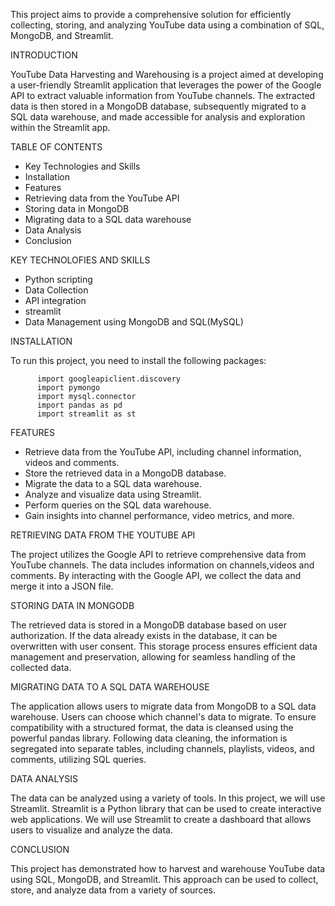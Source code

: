 This project aims to provide a comprehensive solution for efficiently collecting, storing, and analyzing YouTube data using a combination of SQL, MongoDB, and Streamlit.

INTRODUCTION

YouTube Data Harvesting and Warehousing is a project aimed at developing a user-friendly Streamlit application that leverages the power of the Google API to extract valuable information from YouTube channels. The extracted data is then stored in a MongoDB database, subsequently migrated to a SQL data warehouse, and made accessible for analysis and exploration within the Streamlit app.

TABLE OF CONTENTS
  -  Key Technologies and Skills
  -  Installation
  -  Features
  -  Retrieving data from the YouTube API
  -  Storing data in MongoDB
  -  Migrating data to a SQL data warehouse
  -  Data Analysis
  -  Conclusion 

KEY TECHNOLOFIES AND SKILLS
  -  Python scripting
  -  Data Collection
  -  API integration
  -  streamlit
  -  Data Management using MongoDB and SQL(MySQL)

INSTALLATION

To run this project, you need to install the following packages:

          import googleapiclient.discovery
          import pymongo
          import mysql.connector
          import pandas as pd
          import streamlit as st

FEATURES
  -  Retrieve data from the YouTube API, including channel information, videos and comments.
  -  Store the retrieved data in a MongoDB database.
  -  Migrate the data to a SQL data warehouse.
  -  Analyze and visualize data using Streamlit.
  -  Perform queries on the SQL data warehouse.
  -  Gain insights into channel performance, video metrics, and more.

RETRIEVING DATA FROM THE YOUTUBE API

The project utilizes the Google API to retrieve comprehensive data from YouTube channels. The data includes information on channels,videos and comments. By interacting with the Google API, we collect the data and merge it into a JSON file.

STORING DATA IN MONGODB

The retrieved data is stored in a MongoDB database based on user authorization. If the data already exists in the database, it can be overwritten with user consent. This storage process ensures efficient data management and preservation, allowing for seamless handling of the collected data.

MIGRATING DATA TO A SQL DATA WAREHOUSE

The application allows users to migrate data from MongoDB to a SQL data warehouse. Users can choose which channel's data to migrate. To ensure compatibility with a structured format, the data is cleansed using the powerful pandas library. Following data cleaning, the information is segregated into separate tables, including channels, playlists, videos, and comments, utilizing SQL queries.

DATA ANALYSIS

The data can be analyzed using a variety of tools. In this project, we will use Streamlit. Streamlit is a Python library that can be used to create interactive web applications. We will use Streamlit to create a dashboard that allows users to visualize and analyze the data.

CONCLUSION

This project has demonstrated how to harvest and warehouse YouTube data using SQL, MongoDB, and Streamlit. This approach can be used to collect, store, and analyze data from a variety of sources.









